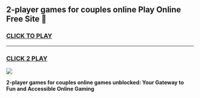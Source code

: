 
## 2-player games for couples online Play Online Free Site 👋
<h3>
<a href="https://download.freeplayer.one?title=2-player_games_for_couples_online&ref=21F">CLICK TO PLAY</a></h3>
<hr>

<h3>
<a href="https://download.freeplayer.one?title=2-player_games_for_couples_online&ref=21F">CLICK 2 PLAY</a>
  
</h3>

<a href="https://download.freeplayer.one?title=2-player_games_for_couples_online&ref=21F"><img src="https://cdnb.artstation.com/p/assets/images/images/032/539/853/original/anto-thomas-button-gif.gif"></a>


**2-player games for couples online games unblocked: Your Gateway to Fun and Accessible Online Gaming**
